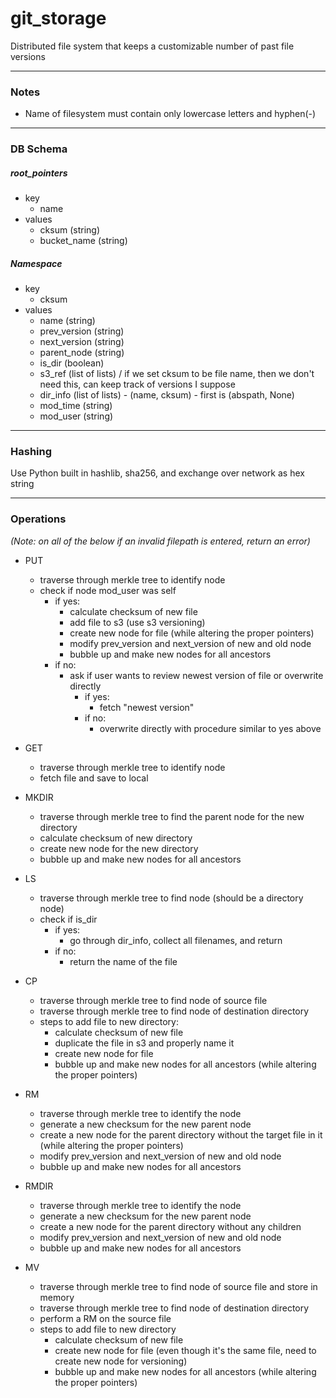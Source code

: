 # git_storage
Distributed file system that keeps a customizable number of past file versions

---
### Notes
- Name of filesystem must contain only lowercase letters and hyphen(-)

---
### DB Schema

##### root_pointers
- key
    - name
- values
    - cksum             (string)
    - bucket_name       (string)

##### Namespace
- key
    - cksum
- values
    - name              (string)
    - prev_version      (string)
    - next_version      (string)
    - parent_node       (string)
    - is_dir            (boolean)
    - s3_ref            (list of lists) / if we set cksum to be file name, then
      we don't need this, can keep track of versions I suppose
    - dir_info          (list of lists) - (name, cksum) - first is (abspath, None)
    - mod_time          (string)
    - mod_user          (string)

---
### Hashing
Use Python built in hashlib, sha256, and exchange over network as hex string

---
### Operations

*(Note: on all of the below if an invalid filepath is entered, return an error)*

- PUT
    - traverse through merkle tree to identify node
    - check if node mod_user was self
        - if yes:
            - calculate checksum of new file
            - add file to s3 (use s3 versioning)
            - create new node for file (while altering the proper pointers)
            - modify prev_version and next_version of new and old node
            - bubble up and make new nodes for all ancestors
        - if no:
            - ask if user wants to review newest version of file or overwrite directly
                - if yes:
                    - fetch "newest version"
                - if no:
                    - overwrite directly with procedure similar to yes above
- GET
    - traverse through merkle tree to identify node
    - fetch file and save to local

- MKDIR
    - traverse through merkle tree to find the parent node for the new directory
    - calculate checksum of new directory
    - create new node for the new directory
    - bubble up and make new nodes for all ancestors

- LS
    - traverse through merkle tree to find node (should be a directory node)
    - check if is_dir
        - if yes:
            - go through dir_info, collect all filenames, and return
        - if no:
            - return the name of the file
- CP
    - traverse through merkle tree to find node of source file
    - traverse through merkle tree to find node of destination directory
    - steps to add file to new directory:
        - calculate checksum of new file
        - duplicate the file in s3 and properly name it
        - create new node for file
        - bubble up and make new nodes for all ancestors (while altering the proper pointers)
- RM
    - traverse through merkle tree to identify the node
    - generate a new checksum for the new parent node
    - create a new node for the parent directory without the target file in it
        (while altering the proper pointers)
    - modify prev_version and next_version of new and old node
    - bubble up and make new nodes for all ancestors
- RMDIR
    - traverse through merkle tree to identify the node
    - generate a new checksum for the new parent node
    - create a new node for the parent directory without any children
    - modify prev_version and next_version of new and old node
    - bubble up and make new nodes for all ancestors
- MV
    - traverse through merkle tree to find node of source file and store in memory
    - traverse through merkle tree to find node of destination directory
    - perform a RM on the source file
    - steps to add file to new directory
        - calculate checksum of new file 
        - create new node for file (even though it's the same file, need to create new node for versioning)
        - bubble up and make new nodes for all ancestors (while altering the proper pointers)
        

